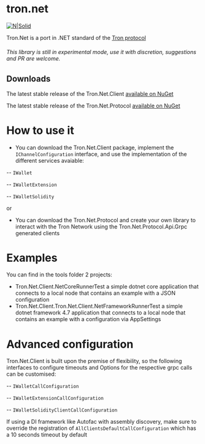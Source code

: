 # tron.net

[![N|Solid](https://avatars2.githubusercontent.com/u/39886363?s=200&v=4)](https://github.com/griffo-io/tron.net)

Tron.Net is a port in .NET standard of the [Tron protocol](https://github.com/tronprotocol/)

###### This library is still in experimental mode, use it with discretion, suggestions and PR are welcome.

## Downloads ##

The latest stable release of the Tron.Net.Client [available on NuGet](https://www.nuget.org/packages/Tron.Net.Client)

The latest stable release of the Tron.Net.Protocol [available on NuGet](https://www.nuget.org/packages/Tron.Net.Protocol)

# How to use it

  - You can download the Tron.Net.Client package, implement the `IChannelConfiguration` interface, and use the implementation of the different services avaiable:
 
 -- `IWallet`

 -- `IWalletExtension`

 -- `IWalletSolidity`
  
  or
 
 - You can download the Tron.Net.Protocol and create your own library to interact with the Tron Network using the Tron.Net.Protocol.Api.Grpc generated clients

# Examples

You can find in the tools folder 2 projects:
  - Tron.Net.Client.NetCoreRunnerTest a simple dotnet core application that connects to a local node that contains an example with a JSON configuration
  - Tron.Net.Client.Tron.Net.Client.NetFrameworkRunnerTest a simple dotnet framework 4.7 application that connects to a local node that contains an example with a configuration via AppSettings

# Advanced configuration

Tron.Net.Client is built upon the premise of flexibility, so the following interfaces to configure timeouts and Options for the respective grpc calls can be customised:

-- `IWalletCallConfiguration`

-- `IWalletExtensionCallConfiguration`

-- `IWalletSolidityClientCallConfiguration`

If using a DI framework like Autofac with assembly discovery, make sure to override the registration of `AllClientsDefaultCallConfiguration` which has a 10 seconds timeout by default

